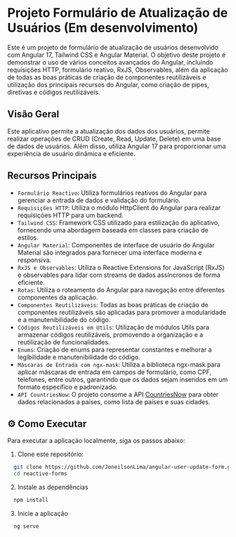 # Projeto Formulário de Atualização de Usuários (Em desenvolvimento)

Este é um projeto de formulário de atualização de usuários desenvolvido com Angular 17, Tailwind CSS e Angular Material. O objetivo deste projeto é demonstrar o uso de vários conceitos avançados do Angular, incluindo requisições HTTP, formulário reativo, RxJS, Observables, além da aplicação de todas as boas práticas de criação de componentes reutilizáveis e utilização dos principais recursos do Angular, como criação de pipes, diretivas e códigos reutilizáveis.

## Visão Geral
Este aplicativo permite a atualização dos dados dos usuários, permite realizar operações de CRUD (Create, Read, Update, Delete) em uma base de dados de usuários. Além disso, utiliza Angular 17 para proporcionar uma experiência de usuário dinâmica e eficiente.

## Recursos Principais

- `Formulário Reactivo`: Utiliza formulários reativos do Angular para gerenciar a entrada de dados e validação do formulário.
- `Requisições HTTP`: Utiliza o módulo HttpClient do Angular para realizar requisições HTTP para um backend.
- `Tailwind CSS`: Framework CSS utilizado para estilização do aplicativo, fornecendo uma abordagem baseada em classes para criação de estilos.
- `Angular Material`: Componentes de interface de usuário do Angular Material são integrados para fornecer uma interface moderna e responsiva.
- `RxJS e Observables`: Utiliza o Reactive Extensions for JavaScript (RxJS) e observables para lidar com streams de dados assíncronos de forma eficiente.
- `Rotas`: Utiliza o roteamento do Angular para navegação entre diferentes componentes da aplicação.
- `Componentes Reutilizáveis`: Todas as boas práticas de criação de componentes reutilizáveis são aplicadas para promover a modularidade e a manutenibilidade do código.
- `Códigos Reutilizáveis em Utils`: Utilização de módulos Utils para armazenar códigos reutilizáveis, promovendo a organização e a reutilização de funcionalidades.
- `Enums`: Criação de enums para representar constantes e melhorar a legibilidade e manutenibilidade do código.
- `Máscaras de Entrada com ngx-mask`: Utiliza a biblioteca ngx-mask para aplicar máscaras de entrada em campos de formulário, como CPF, telefones, entre outros, garantindo que os dados sejam inseridos em um formato específico e padronizado.
- `API CountriesNow`: O projeto consome a API <a href="https://countriesnow.space/"/>CountriesNow</a> para obter dados relacionados a países, como lista de países e suas cidades.


## ⚙️ Como Executar

Para executar a aplicação localmente, siga os passos abaixo:

1. Clone este repositório:

```bash
  git clone https://github.com/JoneilsonLima/angular-user-update-form.git
  cd reactive-forms

```

2. Instale as dependências

```bash
  npm install
```

3. Inicie a aplicação

```bash
  ng serve
```
